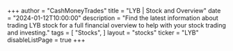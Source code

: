 +++
author = "CashMoneyTrades"
title = "LYB | Stock and Overview"
date = "2024-01-12T10:00:00"
description = "Find the latest information about trading LYB stock for a full financial overview to help with your stock trading and investing."
tags = [
   "Stocks",
]
layout = "stocks"
ticker = "LYB"
disableListPage = true
+++

